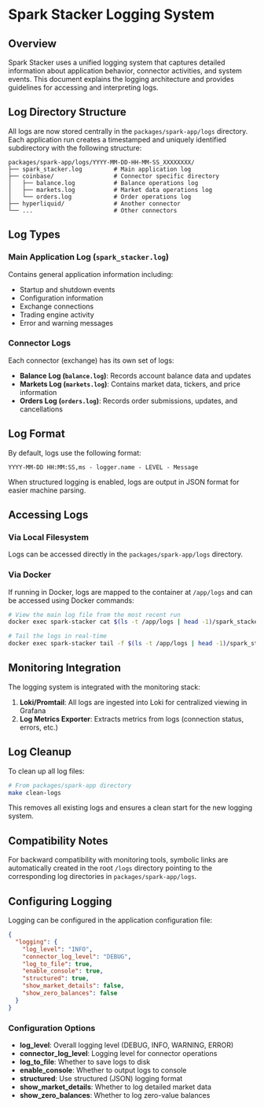 # Spark Stacker Logging System

## Overview

Spark Stacker uses a unified logging system that captures detailed information about application behavior, connector activities, and system events. This document explains the logging architecture and provides guidelines for accessing and interpreting logs.

## Log Directory Structure

All logs are now stored centrally in the `packages/spark-app/logs` directory. Each application run creates a timestamped and uniquely identified subdirectory with the following structure:

```
packages/spark-app/logs/YYYY-MM-DD-HH-MM-SS_XXXXXXXX/
├── spark_stacker.log         # Main application log
├── coinbase/                 # Connector specific directory
│   ├── balance.log           # Balance operations log
│   ├── markets.log           # Market data operations log
│   └── orders.log            # Order operations log
├── hyperliquid/              # Another connector
└── ...                       # Other connectors
```

## Log Types

### Main Application Log (`spark_stacker.log`)

Contains general application information including:
- Startup and shutdown events
- Configuration information
- Exchange connections
- Trading engine activity
- Error and warning messages

### Connector Logs

Each connector (exchange) has its own set of logs:

- **Balance Log (`balance.log`)**: Records account balance data and updates
- **Markets Log (`markets.log`)**: Contains market data, tickers, and price information
- **Orders Log (`orders.log`)**: Records order submissions, updates, and cancellations

## Log Format

By default, logs use the following format:
```
YYYY-MM-DD HH:MM:SS,ms - logger.name - LEVEL - Message
```

When structured logging is enabled, logs are output in JSON format for easier machine parsing.

## Accessing Logs

### Via Local Filesystem

Logs can be accessed directly in the `packages/spark-app/logs` directory.

### Via Docker

If running in Docker, logs are mapped to the container at `/app/logs` and can be accessed using Docker commands:

```bash
# View the main log file from the most recent run
docker exec spark-stacker cat $(ls -t /app/logs | head -1)/spark_stacker.log

# Tail the logs in real-time
docker exec spark-stacker tail -f $(ls -t /app/logs | head -1)/spark_stacker.log
```

## Monitoring Integration

The logging system is integrated with the monitoring stack:

1. **Loki/Promtail**: All logs are ingested into Loki for centralized viewing in Grafana
2. **Log Metrics Exporter**: Extracts metrics from logs (connection status, errors, etc.)

## Log Cleanup

To clean up all log files:

```bash
# From packages/spark-app directory
make clean-logs
```

This removes all existing logs and ensures a clean start for the new logging system.

## Compatibility Notes

For backward compatibility with monitoring tools, symbolic links are automatically created in the root `/logs` directory pointing to the corresponding log directories in `packages/spark-app/logs`.

## Configuring Logging

Logging can be configured in the application configuration file:

```json
{
  "logging": {
    "log_level": "INFO",
    "connector_log_level": "DEBUG",
    "log_to_file": true,
    "enable_console": true,
    "structured": true,
    "show_market_details": false,
    "show_zero_balances": false
  }
}
```

### Configuration Options

- **log_level**: Overall logging level (DEBUG, INFO, WARNING, ERROR)
- **connector_log_level**: Logging level for connector operations
- **log_to_file**: Whether to save logs to disk
- **enable_console**: Whether to output logs to console
- **structured**: Use structured (JSON) logging format
- **show_market_details**: Whether to log detailed market data
- **show_zero_balances**: Whether to log zero-value balances
